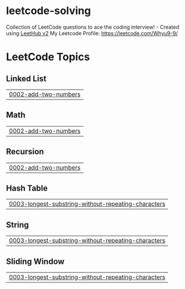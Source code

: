 # leetcode-solving
Collection of LeetCode questions to ace the coding interview! - Created using [LeetHub v2](https://github.com/arunbhardwaj/LeetHub-2.0)
My Leetcode Profile: https://leetcode.com/Whyu9-9/

<!---LeetCode Topics Start-->
# LeetCode Topics
## Linked List
|  |
| ------- |
| [0002-add-two-numbers](https://github.com/Whyu9-9/leetcode-solving/tree/master/0002-add-two-numbers) |
## Math
|  |
| ------- |
| [0002-add-two-numbers](https://github.com/Whyu9-9/leetcode-solving/tree/master/0002-add-two-numbers) |
## Recursion
|  |
| ------- |
| [0002-add-two-numbers](https://github.com/Whyu9-9/leetcode-solving/tree/master/0002-add-two-numbers) |
## Hash Table
|  |
| ------- |
| [0003-longest-substring-without-repeating-characters](https://github.com/Whyu9-9/leetcode-solving/tree/master/0003-longest-substring-without-repeating-characters) |
## String
|  |
| ------- |
| [0003-longest-substring-without-repeating-characters](https://github.com/Whyu9-9/leetcode-solving/tree/master/0003-longest-substring-without-repeating-characters) |
## Sliding Window
|  |
| ------- |
| [0003-longest-substring-without-repeating-characters](https://github.com/Whyu9-9/leetcode-solving/tree/master/0003-longest-substring-without-repeating-characters) |
<!---LeetCode Topics End-->